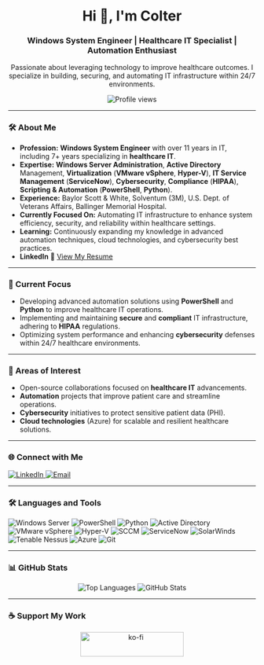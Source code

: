<h1 align="center">Hi 👋, I'm Colter</h1>
<h3 align="center">Windows System Engineer | Healthcare IT Specialist | Automation Enthusiast</h3>
<p align="center">
  Passionate about leveraging technology to improve healthcare outcomes. I specialize in building, securing, and automating IT infrastructure within 24/7 environments.
</p>

<p align="center">
  <img src="https://komarev.com/ghpvc/?username=colterd&label=Profile%20views&color=0e75b6&style=flat-square" alt="Profile views" />
</p>

---

### 🛠️ About Me

*   **Profession:**  **Windows System Engineer** with over 11 years in IT, including 7+ years specializing in **healthcare IT**.
*   **Expertise:**  **Windows Server Administration**, **Active Directory** Management, **Virtualization** (**VMware vSphere**, **Hyper-V**), **IT Service Management** (**ServiceNow**), **Cybersecurity**, **Compliance** (**HIPAA**), **Scripting & Automation** (**PowerShell**, **Python**).
*   **Experience:**  Baylor Scott & White, Solventum (3M), U.S. Dept. of Veterans Affairs, Ballinger Memorial Hospital.
*   **Currently Focused On:**  Automating IT infrastructure to enhance system efficiency, security, and reliability within healthcare settings.
*   **Learning:**  Continuously expanding my knowledge in advanced automation techniques, cloud technologies, and cybersecurity best practices.
*   **LinkedIn** 📄 [View My Resume](https://www.linkedin.com/in/colter-dahlberg/)

---

### 🌱 Current Focus

*   Developing advanced automation solutions using **PowerShell** and **Python** to improve healthcare IT operations.
*   Implementing and maintaining **secure** and **compliant** IT infrastructure, adhering to **HIPAA** regulations.
*   Optimizing system performance and enhancing **cybersecurity** defenses within 24/7 healthcare environments.

---

### 👀 Areas of Interest

*   Open-source collaborations focused on **healthcare IT** advancements.
*   **Automation** projects that improve patient care and streamline operations.
*   **Cybersecurity** initiatives to protect sensitive patient data (PHI).
*   **Cloud technologies** (Azure) for scalable and resilient healthcare solutions.

---

### 🌐 Connect with Me

<div align="left">
  <a href="https://linkedin.com/in/colter-dahlberg" target="_blank">
    <img src="https://img.shields.io/badge/LinkedIn-0A66C2?style=for-the-badge&logo=linkedin&logoColor=white" alt="LinkedIn" />
  </a>
  <a href="mailto:colterdahlberg@gmail.com">
    <img src="https://img.shields.io/badge/Email-D14836?style=for-the-badge&logo=gmail&logoColor=white" alt="Email" />
  </a>
</div>

---

### 🛠️ Languages and Tools

<div align="left">
  <img src="https://img.shields.io/badge/-Windows_Server-0078D4?logo=windows-server&logoColor=white&style=for-the-badge" alt="Windows Server" />
  <img src="https://img.shields.io/badge/-PowerShell-5391FE?logo=powershell&logoColor=white&style=for-the-badge" alt="PowerShell" />
  <img src="https://img.shields.io/badge/-Python-3776AB?logo=python&logoColor=white&style=for-the-badge" alt="Python" />
  <img src="https://img.shields.io/badge/-Active_Directory-0078D4?logo=activedirectory&logoColor=white&style=for-the-badge" alt="Active Directory" />
  <img src="https://img.shields.io/badge/-VMware_vSphere-607078?logo=vmware&logoColor=white&style=for-the-badge" alt="VMware vSphere" />
  <img src="https://img.shields.io/badge/-Hyper--V-0078D4?logo=microsoft&logoColor=white&style=for-the-badge" alt="Hyper-V" />
  <img src="https://img.shields.io/badge/-SCCM-0078D4?logo=microsoft-sccm&logoColor=white&style=for-the-badge" alt="SCCM" />
  <img src="https://img.shields.io/badge/-ServiceNow-003366?logo=servicenow&logoColor=white&style=for-the-badge" alt="ServiceNow" />
  <img src="https://img.shields.io/badge/-SolarWinds-FBB917?logo=solarwinds&logoColor=white&style=for-the-badge" alt="SolarWinds" />
  <img src="https://img.shields.io/badge/-Tenable_Nessus-0052CC?logo=tenable&logoColor=white&style=for-the-badge" alt="Tenable Nessus" />
  <img src="https://img.shields.io/badge/-Azure-0078D4?logo=microsoft-azure&logoColor=white&style=for-the-badge" alt="Azure" />
  <img src="https://img.shields.io/badge/-Git-F05032?logo=git&logoColor=white&style=for-the-badge" alt="Git" />
</div>

---

### 📊 GitHub Stats

<div align="center">
  <img src="https://github-readme-stats.vercel.app/api/top-langs?username=colterd&show_icons=true&locale=en&layout=compact&theme=default" alt="Top Languages" />
  <img src="https://github-readme-stats.vercel.app/api?username=colterd&show_icons=true&locale=en&theme=default" alt="GitHub Stats" />
</div>

---

### ☕ Support My Work

<div align="center">
  <a href="https://ko-fi.com/colterplus">
    <img src="https://cdn.ko-fi.com/cdn/kofi3.png?v=3" height="50" width="210" alt="ko-fi" />
  </a>
</div>
